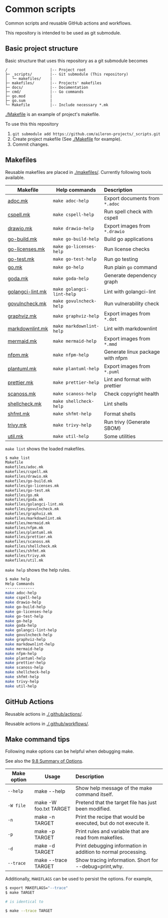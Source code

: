 # Common scripts

Common scripts and reusable GitHub actions and workflows.

This repository is intended to be used as git submodule.

## Basic project structure

Basic structure that uses this repository as a git submodule becomes

```text
/                   |-- Project root
├─ _scripts/        |-- Git submodule (This repository)
│  └─ makefiles/    |
├─ makefiles/       |-- Projects' makefiles
├─ docs/            |-- Documentation
├─ cmd/             |-- Go commands
├─ go.mod           |
├─ go.sum           |
└─ Makefile         |-- Include necessary *.mk
```

[./Makefile](./Makefile) is an example of project's makefile.

To use this this repository

1. `git submodule add https://github.com/aileron-projects/_scripts.git`
1. Create project makefile (See [./Makefile](./Makefile) for example).
1. Commit changes.

## Makefiles

Reusable makefiles are placed in [./makefiles/](./makefiles/).
Currently following tools available.

| Makefile                                         | Help commands             | Description                      |
| ------------------------------------------------ | ------------------------- | :------------------------------- |
| [adoc.mk](./makefiles/adoc.mk)                   | `make adoc-help`          | Export documents from `*.adoc`   |
| [cspell.mk](./makefiles/cspell.mk)               | `make cspell-help`        | Run spell check with cspell      |
| [drawio.mk](./makefiles/drawio.mk)               | `make drawio-help`        | Export images from `*.drawio`    |
| [go-build.mk](./makefiles/go-build.mk)           | `make go-build-help`      | Build go applications            |
| [go-licenses.mk](./makefiles/go-licenses.mk)     | `make go-licenses-help`   | Run license checks               |
| [go-test.mk](./makefiles/go-test.mk)             | `make go-test-help`       | Run go testing                   |
| [go.mk](./makefiles/go.mk)                       | `make go-help`            | Run plain `go` command           |
| [goda.mk](./makefiles/goda.mk)                   | `make goda-help`          | Generate dependency graph        |
| [golangci-lint.mk](./makefiles/golangci-lint.mk) | `make golangci-lint-help` | Lint with golangci-lint          |
| [govulncheck.mk](./makefiles/govulncheck.mk)     | `make govulncheck-help`   | Run vulnerability check          |
| [graphviz.mk](./makefiles/graphviz.mk)           | `make graphviz-help`      | Export images from `*.dot`       |
| [markdownlint.mk](./makefiles/markdownlint.mk)   | `make markdownlint-help`  | Lint with markdownlint           |
| [mermaid.mk](./makefiles/mermaid.mk)             | `make mermaid-help`       | Export images from `*.mmd`       |
| [nfpm.mk](./makefiles/nfpm.mk)                   | `make nfpm-help`          | Generate linux package with nfpm |
| [plantuml.mk](./makefiles/plantuml.mk)           | `make plantuml-help`      | Export images from `*.puml`      |
| [prettier.mk](./makefiles/prettier.mk)           | `make prettier-help`      | Lint and format with prettier    |
| [scanoss.mk](./makefiles/scanoss.mk)             | `make scanoss-help`       | Check copyright health           |
| [shellcheck.mk](./makefiles/shellcheck.mk)       | `make shellcheck-help`    | Lint shells                      |
| [shfmt.mk](./makefiles/shfmt.mk)                 | `make shfmt-help`         | Format shells                    |
| [trivy.mk](./makefiles/trivy.mk)                 | `make trivy-help`         | Run trivy (Generate SBOM)        |
| [util.mk](./makefiles/util.mk)                   | `make util-help`          | Some utilities                   |

`make list` shows the loaded makefiles.

```bash
$ make list
Makefile
makefiles/adoc.mk
makefiles/cspell.mk
makefiles/drawio.mk
makefiles/go-build.mk
makefiles/go-licenses.mk
makefiles/go-test.mk
makefiles/go.mk
makefiles/goda.mk
makefiles/golangci-lint.mk
makefiles/govulncheck.mk
makefiles/graphviz.mk
makefiles/markdownlint.mk
makefiles/mermaid.mk
makefiles/nfpm.mk
makefiles/plantuml.mk
makefiles/prettier.mk
makefiles/scanoss.mk
makefiles/shellcheck.mk
makefiles/shfmt.mk
makefiles/trivy.mk
makefiles/util.mk
```

`make help` shows the help rules.

```bash
$ make help
Help Commands
-------------
make adoc-help
make cspell-help
make drawio-help
make go-build-help
make go-licenses-help
make go-test-help
make go-help
make goda-help
make golangci-lint-help
make govulncheck-help
make graphviz-help
make markdownlint-help
make mermaid-help
make nfpm-help
make plantuml-help
make prettier-help
make scanoss-help
make shellcheck-help
make shfmt-help
make trivy-help
make util-help
```

## GitHub Actions

Reusable actions in [./.github/actions/](./.github/actions/).

Reusable actions in [./.github/workflows/](./.github/workflows/).

## Make command tips

Following make options can be helpful when debugging make.

See also the [9.8 Summary of Options](https://www.gnu.org/software/make/manual/html_node/Options-Summary.html).

| Make option | Usage                  | Description                                                     |
| ----------- | ---------------------- | :-------------------------------------------------------------- |
| `--help`    | make --help            | Show help message of the make command itself.                   |
| `-W file`   | make -W foo.txt TARGET | Pretend that the target file has just been modified.            |
| `-n`        | make -n TARGET         | Print the recipe that would be executed, but do not execute it. |
| `-p`        | make -p TARGET         | Print rules and variable that are read from makefiles.          |
| `-d`        | make -d TARGET         | Print debugging information in addition to normal processing.   |
| `--trace`   | make --trace TARGET    | Show tracing information. Short for --debug=print,why.          |

Additionally, `MAKEFLAGS` can be used to persist the options.
For example,

```bash
$ export MAKEFLAGS="--trace"
$ make TARGET

# is identical to

$ make --trace TARGET
```
